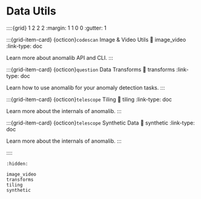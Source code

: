 # Data Utils

::::{grid} 1 2 2 2
:margin: 1 1 0 0
:gutter: 1

:::{grid-item-card} {octicon}`codescan` Image & Video Utils
:link: image_video
:link-type: doc

Learn more about anomalib API and CLI.
:::

:::{grid-item-card} {octicon}`question` Data Transforms
:link: transforms
:link-type: doc

Learn how to use anomalib for your anomaly detection tasks.
:::

:::{grid-item-card} {octicon}`telescope` Tiling
:link: tiling
:link-type: doc

Learn more about the internals of anomalib.
:::

:::{grid-item-card} {octicon}`telescope` Synthetic Data
:link: synthetic
:link-type: doc

Learn more about the internals of anomalib.
:::

::::

```{toctree}
:hidden:

image_video
transforms
tiling
synthetic
```
